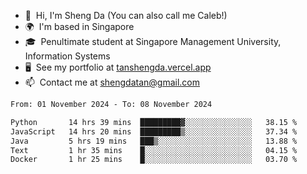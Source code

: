 <!---
tan-sd/tan-sd is a ✨ special ✨ repository because its `README.md` (this file) appears on your GitHub profile.
You can click the Preview link to take a look at your changes.
--->
- 👋  Hi, I'm Sheng Da (You can also call me Caleb!)
- 🌍  I'm based in Singapore
- 🎓  Penultimate student at Singapore Management University, Information Systems
- 🖥️  See my portfolio at [tanshengda.vercel.app](https://tanshengda.vercel.app/)
- 📫  Contact me at [shengdatan@gmail.com](mailto:shengdatan@gmail.com)

<!--START_SECTION:waka-->

```txt
From: 01 November 2024 - To: 08 November 2024

Python       14 hrs 39 mins  █████████▓░░░░░░░░░░░░░░░   38.15 %
JavaScript   14 hrs 20 mins  █████████▒░░░░░░░░░░░░░░░   37.34 %
Java         5 hrs 19 mins   ███▒░░░░░░░░░░░░░░░░░░░░░   13.88 %
Text         1 hr 35 mins    █░░░░░░░░░░░░░░░░░░░░░░░░   04.15 %
Docker       1 hr 25 mins    █░░░░░░░░░░░░░░░░░░░░░░░░   03.70 %
```

<!--END_SECTION:waka-->
